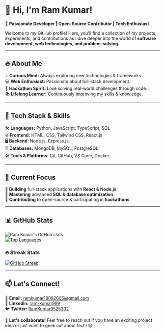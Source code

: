 # 👋 Hi, I'm Ram Kumar!  

🚀 **Passionate Developer | Open-Source Contributor | Tech Enthusiast**  

Welcome to my GitHub profile! Here, you'll find a collection of my projects, experiments, and contributions as I dive deeper into the world of **software development, web technologies, and problem-solving.**  

---

## 🔥 About Me  
💡 **Curious Mind:** Always exploring new technologies & frameworks.  
💻 **Web Enthusiast:** Passionate about full-stack development.  
🎯 **Hackathon Spirit:** Love solving real-world challenges through code.  
📚 **Lifelong Learner:** Continuously improving my skills & knowledge.  

---

## 🔧 Tech Stack & Skills  
🛠️ **Languages:** Python, JavaScript, TypeScript, SQL  
🌐 **Frontend:** HTML, CSS, Tailwind CSS, React.js  
🖥️ **Backend:** Node.js, Express.js  
🗄️ **Databases:** MongoDB, MySQL, PostgreSQL  
🛠️ **Tools & Platforms:** Git, GitHub, VS Code, Docker  

---

## 🌱 Current Focus  
🔹 **Building** full-stack applications with **React & Node.js**  
🔹 **Mastering** advanced **SQL & database optimization**  
🔹 **Contributing** to open-source & participating in **hackathons**  

---

## 📊 GitHub Stats  

![Ram Kumar's GitHub stats](https://github-readme-stats.vercel.app/api?username=Ram9525&show_icons=true&theme=tokyonight)  
[![Top Languages](https://github-readme-stats.vercel.app/api/top-langs/?username=Ram9525&layout=compact&theme=tokyonight)](https://github.com/anuraghazra/github-readme-stats)  

### 🔥 Streak Stats  
[![GitHub Streak](https://github-readme-streak-stats.herokuapp.com?user=Ram9525&theme=tokyonight)](https://git.io/streak-stats) 


---

## 📫 Let's Connect!  
📩 **Email:** [ramkumar18092005@gmail.com](mailto:ramkumar18092005@gmail.com)  
💼 **LinkedIn:** [ram-kumar999](https://www.linkedin.com/in/ram-kumar999/)  
🐦 **Twitter:** [RamKumar9525302](https://twitter.com/RamKumar9525302)  

🚀 **Let's collaborate!** Feel free to reach out if you have an exciting project idea or just want to geek out about tech! 😃  

